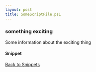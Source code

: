 ```yaml
---
layout: post
title: SomeScriptFile.ps1
---
```


### something exciting

Some information about the exciting thing

#### Snippet

<script async src="https://gist-it.appspot.com/github.com/BanterBoy/scripts-blog/blob/master/PowerShell/snippets/SomeScriptFile.ps1"></script>

<a href="/menu/_pages/snippets.html">Back to Snippets</a>
